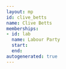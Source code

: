 ```yaml
---
layout: mp
id: clive_betts
name: Clive Betts
memberships:
- id: lab
  name: Labour Party
  start: 
  end: 
autogenerated: true
---
```

